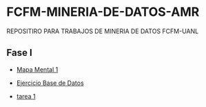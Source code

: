 # FCFM-MINERIA-DE-DATOS-AMR
REPOSITIRO PARA TRABAJOS DE MINERIA DE DATOS FCFM-UANL
## Fase I
- [Mapa Mental 1](https://github.com/Ale-MR-22/FCFM-MINERIA-DE-DATOS-AMR/blob/main/Mapa%20Mental_AMR.pdf)

- [Ejercicio Base de Datos](https://github.com/Ale-MR-22/FCFM-MINERIA-DE-DATOS-AMR/blob/main/Equipo_9-EjercicioBaseDeDatos.pdf)

- [tarea 1](https://github.com/Ale-MR-22/FCFM-MINERIA-DE-DATOS-AMR/blob/main/Ej_Python_1844656.ipynb)
